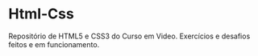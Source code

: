 # Html-Css
 Repositório de HTML5 e CSS3 do Curso em Video.
 Exercícios e desafios feitos e em funcionamento.
 
